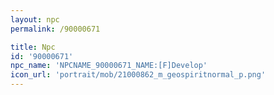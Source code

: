 ```yaml
---
layout: npc
permalink: /90000671

title: Npc
id: '90000671'
npc_name: 'NPCNAME_90000671_NAME:[F]Develop'
icon_url: 'portrait/mob/21000862_m_geospiritnormal_p.png'
---
```

